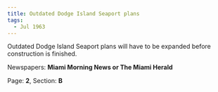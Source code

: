 ```yaml
---  
title: Outdated Dodge Island Seaport plans  
tags:  
  - Jul 1963  
---  
```

  
Outdated Dodge Island Seaport plans will have to be expanded before construction is finished.  
  
Newspapers: **Miami Morning News or The Miami Herald**  
  
Page: **2**, Section: **B** 
